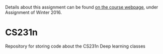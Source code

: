 Details about this assignment can be found [on the course webpage](http://cs231n.github.io/), under Assignment of Winter 2016.

# CS231n
Repository for storing code about the CS231n Deep learning classes
